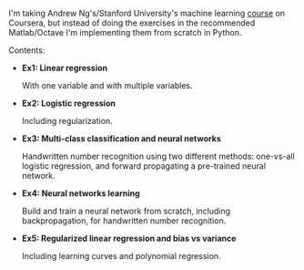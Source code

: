 I'm taking Andrew Ng's/Stanford University's machine learning [course](https://www.coursera.org/learn/machine-learning) on Coursera, but instead of doing the exercises in the recommended Matlab/Octave I'm implementing them from scratch in Python.

Contents:

* **Ex1: Linear regression**

   With one variable and with multiple variables.

* **Ex2: Logistic regression**

   Including regularization.

* **Ex3: Multi-class classification  and neural networks**

   Handwritten number recognition using two different methods: one-vs-all logistic regression, and forward propagating a pre-trained neural network.

* **Ex4: Neural networks learning**

   Build and train a neural network from scratch, including backpropagation, for handwritten number recognition.

* **Ex5: Regularized linear regression and bias vs variance**

   Including learning curves and polynomial regression.